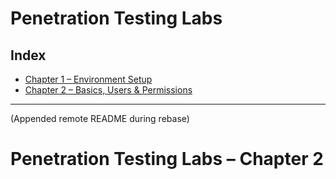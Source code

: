 # Penetration Testing Labs

## Index
- [Chapter 1 – Environment Setup](ch01/)      <!-- or chapter-1-env-setup/ -->
- [Chapter 2 – Basics, Users & Permissions](ch02/)


---
(Appended remote README during rebase)

# Penetration Testing Labs – Chapter 2
